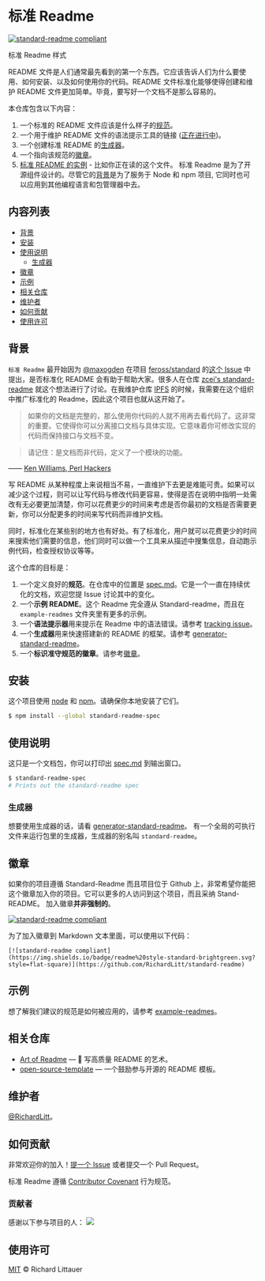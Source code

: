 # 标准 Readme

[![standard-readme compliant](https://img.shields.io/badge/readme%20style-standard-brightgreen.svg?style=flat-square)](https://github.com/RichardLitt/standard-readme)

标准 Readme 样式

README 文件是人们通常最先看到的第一个东西。它应该告诉人们为什么要使用、如何安装、以及如何使用你的代码。README 文件标准化能够使得创建和维护 README 文件更加简单。毕竟，要写好一个文档不是那么容易的。

本仓库包含以下内容：

1. 一个标准的 README 文件应该是什么样子的[规范](spec.md)。
2. 一个用于维护 README 文件的语法提示工具的链接 ([正在进行中](https://github.com/RichardLitt/standard-readme/issues/5))。
3. 一个创建标准 README 的[生成器](https://github.com/RichardLitt/generator-standard-readme)。
4. 一个指向该规范的[徽章](#徽章)。
5. [标准 README 的实例](example-readmes/) - 比如你正在读的这个文件。
标准 Readme 是为了开源组件设计的。尽管它的[背景](#背景)是为了服务于 Node 和 npm 项目, 它同时也可以应用到其他编程语言和包管理器中去。

## 内容列表

- [背景](#背景)
- [安装](#安装)
- [使用说明](#使用说明)
	- [生成器](#生成器)
- [徽章](#徽章)
- [示例](#示例)
- [相关仓库](#相关仓库)
- [维护者](#维护者)
- [如何贡献](#如何贡献)
- [使用许可](#使用许可)

## 背景

`标准 Readme` 最开始因为 [@maxogden](https://github.com/maxogden) 在项目 [feross/standard](https://github.com/feross/standard) 的[这个 Issue](https://github.com/feross/standard/issues/141) 中提出，是否标准化 README 会有助于帮助大家。很多人在仓库 [zcei's standard-readme](https://github.com/zcei/standard-readme/issues/1) 就这个想法进行了讨论。在我维护仓库 [IPFS](https://github.com/ipfs) 的时候，我需要在这个组织中推广标准化的 Readme，因此这个项目也就从这开始了。

> 如果你的文档是完整的，那么使用你代码的人就不用再去看代码了。这非常的重要。它使得你可以分离接口文档与具体实现。它意味着你可修改实现的代码而保持接口与文档不变。

> 请记住：是文档而非代码，定义了一个模块的功能。

—— [Ken Williams, Perl Hackers](http://mathforum.org/ken/perl_modules.html#document)

写 README 从某种程度上来说相当不易，一直维护下去更是难能可贵。如果可以减少这个过程，则可以让写代码与修改代码更容易，使得是否在说明中指明一处需改有无必要更加清楚，你可以花费更少的时间来考虑是否你最初的文档是否需要更新，你可以分配更多的时间来写代码而非维护文档。

同时，标准化在某些别的地方也有好处。有了标准化，用户就可以花费更少的时间来搜索他们需要的信息，他们同时可以做一个工具来从描述中搜集信息，自动跑示例代码，检查授权协议等等。

这个仓库的目标是：

1. 一个定义良好的**规范**。在仓库中的位置是 [spec.md](spec.md)。它是一个一直在持续优化的文档，欢迎您提 Issue 讨论其中的变化。
2. 一个**示例 README**。这个 Readme 完全遵从 Standard-readme，而且在 `example-readmes` 文件夹里有更多的示例。
3. 一个**语法提示器**用来提示在 Readme 中的语法错误。请参考 [tracking issue](https://github.com/RichardLitt/standard-readme/issues/5)。
4. 一个**生成器**用来快速搭建新的 README 的框架。请参考 [generator-standard-readme](https://github.com/RichardLitt/generator-standard-readme)。
5. 一个**标识准守规范的徽章**。请参考[徽章](#徽章)。

## 安装

这个项目使用 [node](http://nodejs.org) 和 [npm](https://npmjs.com)。请确保你本地安装了它们。

```sh
$ npm install --global standard-readme-spec
```

## 使用说明

这只是一个文档包，你可以打印出 [spec.md](spec.md) 到输出窗口。

```sh
$ standard-readme-spec
# Prints out the standard-readme spec
```

### 生成器

想要使用生成器的话，请看 [generator-standard-readme](https://github.com/RichardLitt/generator-standard-readme)。
有一个全局的可执行文件来运行包里的生成器，生成器的别名叫 `standard-readme`。

## 徽章
如果你的项目遵循 Standard-Readme 而且项目位于 Github 上，非常希望你能把这个徽章加入你的项目。它可以更多的人访问到这个项目，而且采纳 Stand-README。 加入徽章**并非强制的**。 

[![standard-readme compliant](https://img.shields.io/badge/readme%20style-standard-brightgreen.svg?style=flat-square)](https://github.com/RichardLitt/standard-readme)

为了加入徽章到 Markdown 文本里面，可以使用以下代码：

```
[![standard-readme compliant](https://img.shields.io/badge/readme%20style-standard-brightgreen.svg?style=flat-square)](https://github.com/RichardLitt/standard-readme)
```

## 示例

想了解我们建议的规范是如何被应用的，请参考 [example-readmes](example-readmes/)。

## 相关仓库

- [Art of Readme](https://github.com/noffle/art-of-readme) — 💌 写高质量 README 的艺术。
- [open-source-template](https://github.com/davidbgk/open-source-template/) — 一个鼓励参与开源的 README 模板。

## 维护者

[@RichardLitt](https://github.com/RichardLitt)。

## 如何贡献

非常欢迎你的加入！[提一个 Issue](https://github.com/RichardLitt/standard-readme/issues/new) 或者提交一个 Pull Request。


标准 Readme 遵循 [Contributor Covenant](http://contributor-covenant.org/version/1/3/0/) 行为规范。

### 贡献者

感谢以下参与项目的人：
<a href="graphs/contributors"><img src="https://opencollective.com/standard-readme/contributors.svg?width=890&button=false" /></a>


## 使用许可

[MIT](LICENSE) © Richard Littauer

